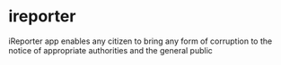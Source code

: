# ireporter
iReporter app enables any citizen to bring any form of corruption to the notice of appropriate authorities and the general public
